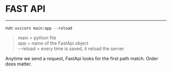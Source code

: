 # FAST API
---

run: `uvicorn main:app --reload`   
> main = python file   
app = name of the FastApi object  
--reload = every time is saved, it reload the server   

Anytime we send a request, FastApi looks for the first path match. Order does matter.   
